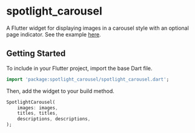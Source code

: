 # spotlight_carousel

A Flutter widget for displaying images in a carousel style with an optional page indicator. See the example [here](https://www.youtube.com/watch?v=KmwWlDYMq2Q).

## Getting Started

To include in your Flutter project, import the base Dart file.

```dart
import 'package:spotlight_carousel/spotlight_carousel.dart';
```

Then, add the widget to your build method.

```dart
SpotlightCarousel(
    images: images,
    titles, titles,
    descriptions, descriptions,    
);
```